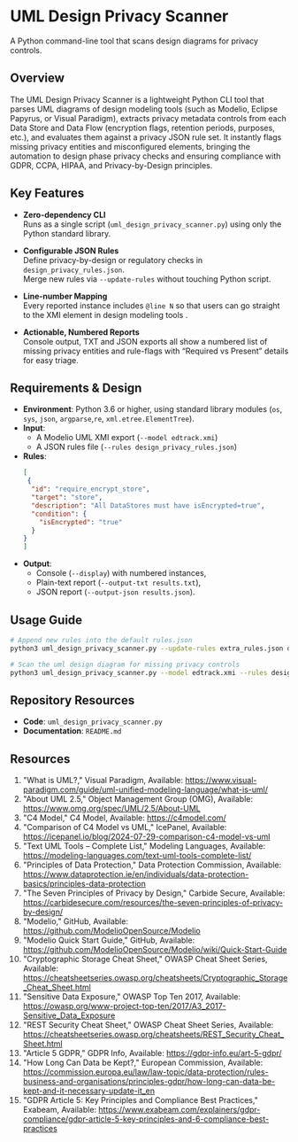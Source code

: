 # UML Design Privacy Scanner
A Python command-line tool that scans design diagrams for privacy controls.

## Overview

The UML Design Privacy Scanner is a lightweight Python CLI tool that parses UML diagrams of design modeling tools (such as Modelio, Eclipse Papyrus, or Visual Paradigm), extracts privacy metadata controls from each Data Store and Data Flow (encryption flags, retention periods, purposes, etc.), and evaluates them against a privacy JSON rule set. It instantly flags missing privacy entities and misconfigured elements, bringing the automation to design phase privacy checks and ensuring compliance with GDPR, CCPA, HIPAA, and Privacy-by-Design principles.


## Key Features

- **Zero-dependency CLI**  
  Runs as a single script (`uml_design_privacy_scanner.py`) using only the Python standard library.

- **Configurable JSON Rules**  
  Define privacy-by-design or regulatory checks in `design_privacy_rules.json`.  
  Merge new rules via `--update-rules` without touching Python script.

- **Line-number Mapping**  
  Every reported instance includes `@line N` so that users can go straight to the XMI element in design modeling tools .

- **Actionable, Numbered Reports**  
  Console output, TXT and JSON exports all show a numbered list of missing privacy entities and rule-flags with “Required vs Present” details for easy triage.

## Requirements & Design

- **Environment**:  Python 3.6 or higher, using standard library modules (`os`, `sys`, `json`, `argparse`,`re`, `xml.etree.ElementTree`).
- **Input**:  
  - A Modelio UML XMI export (`--model edtrack.xmi`)  
  - A JSON rules file (`--rules design_privacy_rules.json`)  
- **Rules**: 
  ```json
  [
   {
    "id": "require_encrypt_store",
    "target": "store",
    "description": "All DataStores must have isEncrypted=true",
    "condition": {
      "isEncrypted": "true"
    }
  }
  ]
  ```
- **Output**:
  - Console (`--display`) with numbered instances,
  - Plain-text report (`--output-txt results.txt`),
  - JSON report (`--output-json results.json`).

## Usage Guide
```bash
# Append new rules into the default rules.json
python3 uml_design_privacy_scanner.py --update-rules extra_rules.json design_privacy_rules.json 

# Scan the uml design diagram for missing privacy controls
python3 uml_design_privacy_scanner.py --model edtrack.xmi --rules design_privacy_rules.json --display --output-json results.json --output-txt  results.txt
```
## Repository Resources

* **Code**: `uml_design_privacy_scanner.py`
* **Documentation**: `README.md`

## Resources

1.	"What is UML?," Visual Paradigm, Available:
https://www.visual-paradigm.com/guide/uml-unified-modeling-language/what-is-uml/
2.	"About UML 2.5," Object Management Group (OMG), Available:
https://www.omg.org/spec/UML/2.5/About-UML
3.	"C4 Model," C4 Model, Available:
https://c4model.com/
4.	"Comparison of C4 Model vs UML," IcePanel, Available:
https://icepanel.io/blog/2024-07-29-comparison-c4-model-vs-uml
5.	"Text UML Tools – Complete List," Modeling Languages, Available:
https://modeling-languages.com/text-uml-tools-complete-list/
6.	"Principles of Data Protection," Data Protection Commission, Available:
https://www.dataprotection.ie/en/individuals/data-protection-basics/principles-data-protection
7.	"The Seven Principles of Privacy by Design," Carbide Secure, Available:
https://carbidesecure.com/resources/the-seven-principles-of-privacy-by-design/
8.	"Modelio," GitHub, Available:
https://github.com/ModelioOpenSource/Modelio
9.	"Modelio Quick Start Guide," GitHub, Available:
https://github.com/ModelioOpenSource/Modelio/wiki/Quick-Start-Guide
10.	"Cryptographic Storage Cheat Sheet," OWASP Cheat Sheet Series, Available:
https://cheatsheetseries.owasp.org/cheatsheets/Cryptographic_Storage_Cheat_Sheet.html
11.	"Sensitive Data Exposure," OWASP Top Ten 2017, Available:
https://owasp.org/www-project-top-ten/2017/A3_2017-Sensitive_Data_Exposure
12.	"REST Security Cheat Sheet," OWASP Cheat Sheet Series, Available:
https://cheatsheetseries.owasp.org/cheatsheets/REST_Security_Cheat_Sheet.html
13.	"Article 5 GDPR," GDPR Info, Available:
https://gdpr-info.eu/art-5-gdpr/
14.	"How Long Can Data be Kept?," European Commission, Available:
https://commission.europa.eu/law/law-topic/data-protection/rules-business-and-organisations/principles-gdpr/how-long-can-data-be-kept-and-it-necessary-update-it_en
15.	"GDPR Article 5: Key Principles and Compliance Best Practices," Exabeam, Available:
https://www.exabeam.com/explainers/gdpr-compliance/gdpr-article-5-key-principles-and-6-compliance-best-practices
